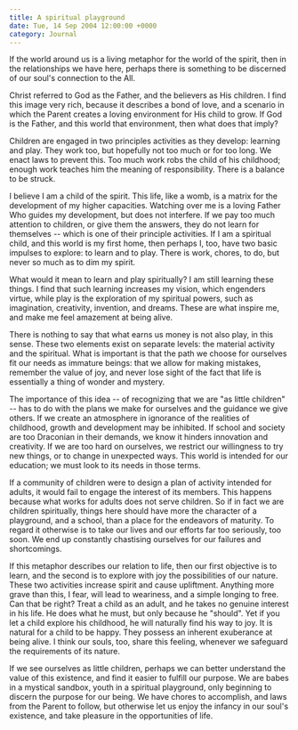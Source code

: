 ```yaml
---
title: A spiritual playground
date: Tue, 14 Sep 2004 12:00:00 +0000
category: Journal
---
```


If the world around us is a living metaphor for the world of the spirit,
then in the relationships we have here, perhaps there is something to be
discerned of our soul's connection to the All.

Christ referred to God as the Father, and the believers as His children.
I find this image very rich, because it describes a bond of love, and a
scenario in which the Parent creates a loving environment for His child
to grow.  If God is the Father, and this world that environment, then
what does that imply?

Children are engaged in two principles activities as they develop:
learning and play.  They work too, but hopefully not too much or for too
long.  We enact laws to prevent this.  Too much work robs the child of
his childhood; enough work teaches him the meaning of responsibility.
There is a balance to be struck.

I believe I am a child of the spirit.  This life, like a womb, is a
matrix for the development of my higher capacities.  Watching over me is
a loving Father Who guides my development, but does not interfere.  If
we pay too much attention to children, or give them the answers, they do
not learn for themselves -- which is one of their principle activities.
If I am a spiritual child, and this world is my first home, then perhaps
I, too, have two basic impulses to explore: to learn and to play.  There
is work, chores, to do, but never so much as to dim my spirit.

What would it mean to learn and play spiritually?  I am still learning
these things.  I find that such learning increases my vision, which
engenders virtue, while play is the exploration of my spiritual powers,
such as imagination, creativity, invention, and dreams.  These are what
inspire me, and make me feel amazement at being alive.

There is nothing to say that what earns us money is not also play, in
this sense.  These two elements exist on separate levels: the material
activity and the spiritual.  What is important is that the path we
choose for ourselves fit our needs as immature beings: that we allow for
making mistakes, remember the value of joy, and never lose sight of the
fact that life is essentially a thing of wonder and mystery.

The importance of this idea -- of recognizing that we are "as little
children" -- has to do with the plans we make for ourselves and the
guidance we give others.  If we create an atmosphere in ignorance of the
realities of childhood, growth and development may be inhibited.  If
school and society are too Draconian in their demands, we know it
hinders innovation and creativity.  If we are too hard on ourselves, we
restrict our willingness to try new things, or to change in unexpected
ways.  This world is intended for our education; we must look to its
needs in those terms.

If a community of children were to design a plan of activity intended
for adults, it would fail to engage the interest of its members.  This
happens because what works for adults does not serve children.  So if in
fact we are children spiritually, things here should have more the
character of a playground, and a school, than a place for the endeavors
of maturity.  To regard it otherwise is to take our lives and our
efforts far too seriously, too soon.  We end up constantly chastising
ourselves for our failures and shortcomings.

If this metaphor describes our relation to life, then our first
objective is to learn, and the second is to explore with joy the
possibilities of our nature.  These two activities increase spirit and
cause upliftment.  Anything more grave than this, I fear, will lead to
weariness, and a simple longing to free.  Can that be right?  Treat a
child as an adult, and he takes no genuine interest in his life.  He
does what he must, but only because he "should".  Yet if you let a child
explore his childhood, he will naturally find his way to joy.  It is
natural for a child to be happy.  They possess an inherent exuberance at
being alive.  I think our souls, too, share this feeling, whenever we
safeguard the requirements of its nature.

If we see ourselves as little children, perhaps we can better understand
the value of this existence, and find it easier to fulfill our purpose.
We are babes in a mystical sandbox, youth in a spiritual playground,
only beginning to discern the purpose for our being.  We have chores to
accomplish, and laws from the Parent to follow, but otherwise let us
enjoy the infancy in our soul's existence, and take pleasure in the
opportunities of life.


